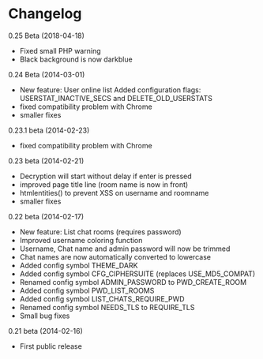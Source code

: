 # Changelog

0.25 Beta (2018-04-18)
- Fixed small PHP warning
- Black background is now darkblue

0.24 Beta (2014-03-01)
- New feature: User online list
  Added configuration flags: USERSTAT_INACTIVE_SECS and DELETE_OLD_USERSTATS
- fixed compatibility problem with Chrome
- smaller fixes

0.23.1 beta (2014-02-23)
- fixed compatibility problem with Chrome

0.23 beta (2014-02-21)
- Decryption will start without delay if enter is pressed
- improved page title line (room name is now in front)
- htmlentities() to prevent XSS on username and roomname
- smaller fixes

0.22 beta (2014-02-17)
- New feature: List chat rooms (requires password)
- Improved username coloring function
- Username, Chat name and admin password will now be trimmed
- Chat names are now automatically converted to lowercase
- Added config symbol THEME_DARK
- Added config symbol CFG_CIPHERSUITE (replaces USE_MD5_COMPAT)
- Renamed config symbol ADMIN_PASSWORD to PWD_CREATE_ROOM
- Added config symbol PWD_LIST_ROOMS
- Added config symbol LIST_CHATS_REQUIRE_PWD
- Renamed config symbol NEEDS_TLS to REQUIRE_TLS
- Small bug fixes

0.21 beta (2014-02-16)
- First public release

